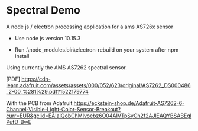# Spectral Demo
A node js / electron processing application for a ams AS726x sensor

* Use node js version 10.15.3

* Run .\node_modules\.bin\electron-rebuild on your system after npm install

Using currently the AMS AS7262 spectral sensor.

[PDF] https://cdn-learn.adafruit.com/assets/assets/000/052/623/original/AS7262_DS000486_2-00_%281%29.pdf?1522179774

With the PCB from Adafruit https://eckstein-shop.de/Adafruit-AS7262-6-Channel-Visible-Light-Color-Sensor-Breakout?curr=EUR&gclid=EAIaIQobChMIvoebz6O04AIVTpSyCh2f2AJlEAQYBSABEgIPufD_BwE